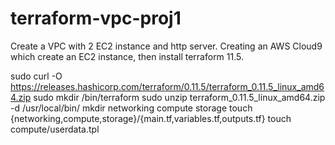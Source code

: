 # terraform-vpc-proj1
Create a VPC with 2 EC2 instance and http server. 
Creating an AWS Cloud9 which create an EC2 instance, then install terraform 11.5.

sudo curl -O https://releases.hashicorp.com/terraform/0.11.5/terraform_0.11.5_linux_amd64.zip
sudo mkdir /bin/terraform 
sudo unzip terraform_0.11.5_linux_amd64.zip -d /usr/local/bin/
mkdir networking compute storage
touch {networking,compute,storage}/{main.tf,variables.tf,outputs.tf}
touch compute/userdata.tpl
